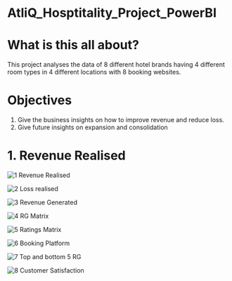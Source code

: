 # AtliQ_Hosptitality_Project_PowerBI

# What is this all about?
This project analyses the data of 8 different hotel brands having 4 different room types in 4 different locations with 8 booking websites. 

# Objectives

1. Give the business insights on how to improve revenue and reduce loss.
2. Give future insights on expansion and consolidation

# 1. Revenue Realised

![1  Revenue Realised](https://github.com/user-attachments/assets/7ac79380-9686-412d-b408-76b45537eddd)

![2  Loss realised](https://github.com/user-attachments/assets/bd346b40-05c9-4d86-8aab-c8861dbe8ce5)

![3  Revenue Generated](https://github.com/user-attachments/assets/30aa04db-23d9-4044-9480-6aced1b15791)

![4  RG Matrix](https://github.com/user-attachments/assets/a3421ba8-1373-4d21-a57e-07355ff410cb)

![5  Ratings Matrix](https://github.com/user-attachments/assets/632d00ef-2407-4243-b411-8d2016b9782a)

![6  Booking Platform](https://github.com/user-attachments/assets/a6302013-b144-4b57-8442-ad8080f32e50)

![7  Top and bottom 5 RG](https://github.com/user-attachments/assets/d0d82846-0eef-4a74-97c8-aebc313c1c5b)

![8  Customer Satisfaction](https://github.com/user-attachments/assets/f58810c2-562a-4c31-89d2-15601fdcfb74)
